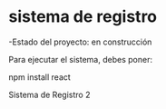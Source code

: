 <h1> sistema de registro</h1>

-Estado del proyecto: en construcción 

Para ejecutar el sistema, debes poner:

npm install react

Sistema de Registro 2
